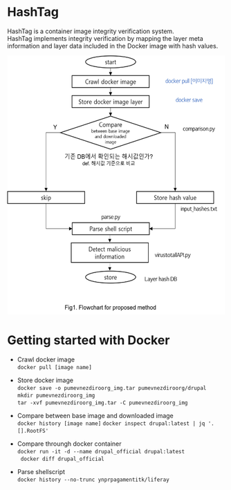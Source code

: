 # HashTag
HashTag is a container image integrity verification system.    
HashTag implements integrity verification by mapping the layer meta information and layer data included in the Docker image with hash values.


<img src="./flowchart.png"  width="600" height="600">

# Getting started with Docker
* Crawl docker image   
  ``` docker pull [image name] ```

* Store docker image   
    ``` docker save -o pumevnezdiroorg_img.tar pumevnezdiroorg/drupal ```   
    ``` mkdir pumevnezdiroorg_img ```   
    ``` tar -xvf pumevnezdiroorg_img.tar -C pumevnezdiroorg_img ```

* Compare between base image and downloaded image   
  ``` docker history [image name] ```
  ``` docker inspect drupal:latest | jq '.[].RootFS' ```

* Compare throungh docker container   
  ``` docker run -it -d --name drupal_official drupal:latest ```   
  ``` docker diff drupal_official```

* Parse shellscript   
    ``` docker history --no-trunc ynprpagamentitk/liferay ```
